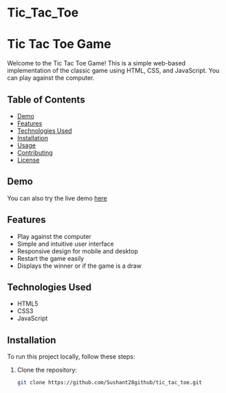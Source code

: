 # Tic_Tac_Toe
# Tic Tac Toe Game

Welcome to the Tic Tac Toe Game! This is a simple web-based implementation of the classic game using HTML, CSS, and JavaScript. You can play against the computer.

## Table of Contents

- [Demo](#demo)
- [Features](#features)
- [Technologies Used](#technologies-used)
- [Installation](#installation)
- [Usage](#usage)
- [Contributing](#contributing)
- [License](#license)

## Demo


You can also try the live demo [here](https://sushant28github.github.io/Tic_Tac_Toe/)

## Features

- Play against  the computer
- Simple and intuitive user interface
- Responsive design for mobile and desktop
- Restart the game easily
- Displays the winner or if the game is a draw

## Technologies Used

- HTML5
- CSS3
- JavaScript

## Installation

To run this project locally, follow these steps:

1. Clone the repository:
   ```bash
   git clone https://github.com/Sushant28github/tic_tac_toe.git
